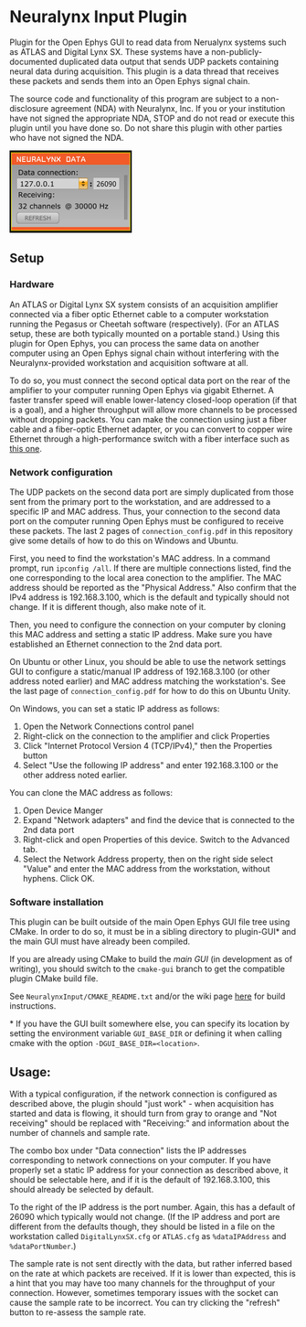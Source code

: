 # Neuralynx Input Plugin

Plugin for the Open Ephys GUI to read data from Nerualynx systems such as ATLAS and Digital Lynx SX. These systems have a non-publicly-documented duplicated data output that sends UDP packets containing neural data during acquisition. This plugin is a data thread that receives these packets and sends them into an Open Ephys signal chain.

The source code and functionality of this program are subject to a non-disclosure agreement (NDA) with Neuralynx, Inc. If you or your institution have not signed the appropriate NDA, STOP and do not read or execute this plugin until you have done so. Do not share this plugin with other parties who have not signed the NDA.

![Neuralynx Input plugin](nlx_editor.png)

## Setup

### Hardware

An ATLAS or Digital Lynx SX system consists of an acquisition amplifier connected via a fiber optic Ethernet cable to a computer workstation running the Pegasus or Cheetah software (respectively). (For an ATLAS setup, these are both typically mounted on a portable stand.) Using this plugin for Open Ephys, you can process the same data on another computer using an Open Ephys signal chain without interfering with the Neuralynx-provided workstation and acquisition software at all.

To do so, you must connect the second optical data port on the rear of the amplifier to your computer running Open Ephys via gigabit Ethernet. A faster transfer speed will enable lower-latency closed-loop operation (if that is a goal), and a higher throughput will allow more channels to be processed without dropping packets. You can make the connection using just a fiber cable and a fiber-optic Ethernet adapter, or you can convert to copper wire Ethernet through a high-performance switch with a fiber interface such as [this one](https://www.amazon.com/NETGEAR-Gigabit-Ethernet-Managed-Technical/dp/B07L644PRY/ref=sr_1_9?keywords=netgear%2Bswitch%2Bgigabit%2Bfiber&qid=1552576135&refinements=p_n_condition-type%3A2224371011%2Cp_89%3ANETGEAR&rnid=2528832011&s=electronics&sr=1-9&th=1).

### Network configuration

The UDP packets on the second data port are simply duplicated from those sent from the primary port to the workstation, and are addressed to a specific IP and MAC address. Thus, your connection to the second data port on the computer running Open Ephys must be configured to receive these packets. The last 2 pages of `connection_config.pdf` in this repository give some details of how to do this on Windows and Ubuntu.

First, you need to find the workstation's MAC address. In a command prompt, run `ipconfig /all`. If there are multiple connections listed, find the one corresponding to the local area conection to the amplifier. The MAC address should be reported as the "Physical Address." Also confirm that the IPv4 address is 192.168.3.100, which is the default and typically should not change. If it is different though, also make note of it.

Then, you need to configure the connection on your computer by cloning this MAC address and setting a static IP address. Make sure you have established an Ethernet connection to the 2nd data port.

On Ubuntu or other Linux, you should be able to use the network settings GUI to configure a static/manual IP address of 192.168.3.100 (or other address noted earlier) and MAC address matching the workstation's. See the last page of `connection_config.pdf` for how to do this on Ubuntu Unity.

On Windows, you can set a static IP address as follows:
 1. Open the Network Connections control panel
 2. Right-click on the connection to the amplifier and click Properties
 3. Click "Internet Protocol Version 4 (TCP/IPv4)," then the Properties button
 4. Select "Use the following IP address" and enter 192.168.3.100 or the other address noted earlier.
 
You can clone the MAC address as follows:
 1. Open Device Manger
 2. Expand "Network adapters" and find the device that is connected to the 2nd data port
 3. Right-click and open Properties of this device. Switch to the Advanced tab.
 4. Select the Network Address property, then on the right side select "Value" and enter the MAC address from the workstation, without hyphens. Click OK.

### Software installation

This plugin can be built outside of the main Open Ephys GUI file tree using CMake. In order to do so, it must be in a sibling directory to plugin-GUI\* and the main GUI must have already been compiled.

If you are already using CMake to build the *main GUI* (in development as of writing), you should switch to the `cmake-gui` branch to get the compatible plugin CMake build file.

See `NeuralynxInput/CMAKE_README.txt` and/or the wiki page [here](https://open-ephys.atlassian.net/wiki/spaces/OEW/pages/1259110401/Plugin+CMake+Builds) for build instructions.

\* If you have the GUI built somewhere else, you can specify its location by setting the environment variable `GUI_BASE_DIR` or defining it when calling cmake with the option `-DGUI_BASE_DIR=<location>`.

## Usage:

With a typical configuration, if the network connection is configured as described above, the plugin should "just work" - when acquisition has started and data is flowing, it should turn from gray to orange and "Not receiving" should be replaced with "Receiving:" and information about the number of channels and sample rate.

The combo box under "Data connection" lists the IP addresses corresponding to network connections on your computer. If you have properly set a static IP address for your connection as described above, it should be selectable here, and if it is the default of 192.168.3.100, this should already be selected by default.

To the right of the IP address is the port number. Again, this has a default of 26090 which typically would not change. (If the IP address and port are different from the defaults though, they should be listed in a file on the workstation called `DigitalLynxSX.cfg` or `ATLAS.cfg` as `%dataIPAddress` and `%dataPortNumber`.)

The sample rate is not sent directly with the data, but rather inferred based on the rate at which packets are received. If it is lower than expected, this is a hint that you may have too many channels for the throughput of your connection. However, sometimes temporary issues with the socket can cause the sample rate to be incorrect. You can try clicking the "refresh" button to re-assess the sample rate.